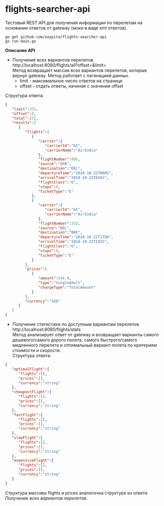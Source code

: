 # flights-searcher-api

Тестовый REST API для получения информации по перелетам на основании ответов от gateway (моки в виде xml ответов).

```
go get github.com/soypita/flights-searcher-api
go run main.go
```

**Описание API**

* Получение всех вариантов перелетов.  
http://localhost:8080/flights/all?offset=&limit=  
Метод возвращает массив всех вариантов перелетов, которые вернул gateway. Метод работает с пагинацией данных.
    - limit - максимальное число ответов на странице</li>
    - offset - отдать ответы, начиная с значения offset  

Структура ответа:  
```json
{
   "limit":372,
   "offset":0,
   "total":372,
   "results":[
      {
         "flights":[
            {
               "carrier":{
                  "carrierId":"AI",
                  "carrierName":"AirIndia"
               },
               "flightNumber":996,
               "source":"DXB",
               "destination":"DEL",
               "departureTime":"2018-10-22T0005",
               "arrivalTime":"2018-10-22T0445",
               "flightClass":"G",
               "stops":0,
               "ticketType":"E"
            },
            {
               "carrier":{
                  "carrierId":"AI",
                  "carrierName":"AirIndia"
               },
               "flightNumber":332,
               "source":"DEL",
               "destination":"BKK",
               "departureTime":"2018-10-22T1350",
               "arrivalTime":"2018-10-22T1935",
               "flightClass":"G",
               "stops":0,
               "ticketType":"E"
            }
         ],
         "prices":[
            {
               "amount":546.8,
               "type":"SingleAdult",
               "chargeType":"TotalAmount"
            }
         ],
         "currency":"SGD"
      }
   ]
}
```
* Получение статистики по доступным вариантам перелетов  
http://localhost:8080/flights/stats  
Метод анализирует ответ от gateway и возвращает варианты самого дешевого/самого дорого полета,
самого быстрого/самого медленного перелета и оптимальный вариант полета по критериям стоимости и скорости.  
Структура ответа:  
```json
{
   "optimalFlight":{
      "flights":[],
      "prices":[],
      "currency":"string"
   },
   "cheapestFlight":{
      "flights":[],
      "prices":[],
      "currency":"string"
   },
   "fastFlight":{
      "flights":[],
      "prices":[],
      "currency":"string"
   },
   "slowFlight":{
      "flights":[],
      "prices":[],
      "currency":"string"
   },
   "expensiveFlight":{
      "flights":[],
      "prices":[],
      "currency":"string"
   }
}
```
Структура массива flights и prices аналогична структуре из ответа *Получение всех вариантов перелетов*.

